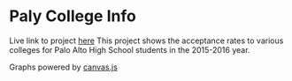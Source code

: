 # Paly College Info

Live link to project [here](https://kaiyotesoft.github.io/collegeInfo/)
This project shows the acceptance rates to various colleges for Palo Alto High School students in the 2015-2016 year. 

Graphs powered by [canvas.js](https://canvasjs.com/)
